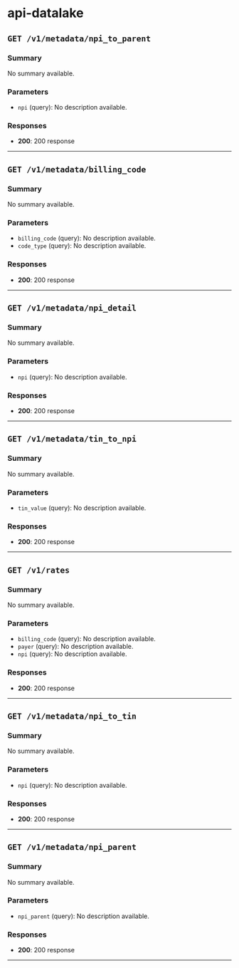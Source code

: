 # api-datalake



## `GET /v1/metadata/npi_to_parent`

### Summary
No summary available.

### Parameters
- `npi` (query): No description available.
### Responses
- **200**: 200 response

---

## `GET /v1/metadata/billing_code`

### Summary
No summary available.

### Parameters
- `billing_code` (query): No description available.
- `code_type` (query): No description available.
### Responses
- **200**: 200 response

---

## `GET /v1/metadata/npi_detail`

### Summary
No summary available.

### Parameters
- `npi` (query): No description available.
### Responses
- **200**: 200 response

---

## `GET /v1/metadata/tin_to_npi`

### Summary
No summary available.

### Parameters
- `tin_value` (query): No description available.
### Responses
- **200**: 200 response

---

## `GET /v1/rates`

### Summary
No summary available.

### Parameters
- `billing_code` (query): No description available.
- `payer` (query): No description available.
- `npi` (query): No description available.
### Responses
- **200**: 200 response

---

## `GET /v1/metadata/npi_to_tin`

### Summary
No summary available.

### Parameters
- `npi` (query): No description available.
### Responses
- **200**: 200 response

---

## `GET /v1/metadata/npi_parent`

### Summary
No summary available.

### Parameters
- `npi_parent` (query): No description available.
### Responses
- **200**: 200 response

---

